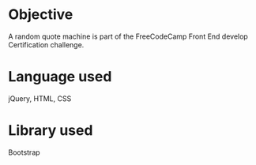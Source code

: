 # Objective
A random quote machine is part of the FreeCodeCamp Front End develop Certification challenge.

# Language used
jQuery, HTML, CSS

# Library used
Bootstrap
